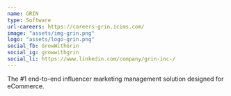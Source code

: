 ```yaml
---
name: GRIN
type: Software
url-careers: https://careers-grin.icims.com/
image: "assets/img-grin.png"
logo: "assets/logo-grin.png"
social_fb: GrowWithGrin
social_ig: growwithgrin
social_li: https://www.linkedin.com/company/grin-inc-/
---
```


The #1 end-to-end influencer marketing management solution designed for eCommerce.
